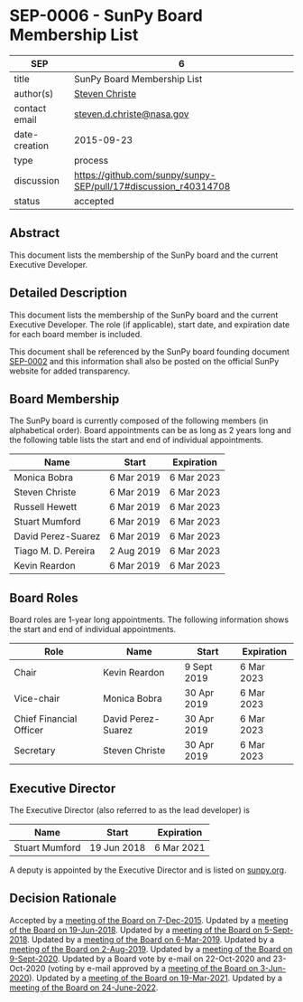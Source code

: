 # SEP-0006 - SunPy Board Membership List

| SEP           | 6                                                               |
|---------------|-----------------------------------------------------------------|
| title         | SunPy Board Membership List                                     |
| author(s)     | [Steven Christe](https://orcid.org/0000-0001-6127-795X)         |
| contact email | <steven.d.christe@nasa.gov>                                       |
| date-creation | 2015-09-23                                                      |
| type          | process                                                         |
| discussion    | <https://github.com/sunpy/sunpy-SEP/pull/17#discussion_r40314708> |
| status        | accepted                                                        |

## Abstract

This document lists the membership of the SunPy board and the current Executive Developer.

## Detailed Description

This document lists the membership of the SunPy board and the current Executive Developer.
The role (if applicable), start date, and expiration date for each board member is included.

This document shall be referenced by the SunPy board
founding document [SEP-0002](https://github.com/sunpy/sunpy-SEP/blob/master/SEP-0002.md) and
this information shall also be posted on the official SunPy website for added transparency.

## Board Membership

The SunPy board is currently composed of the following members (in alphabetical order).
Board appointments can be as long as 2 years long and the following
table lists the start and end of individual appointments.

| Name                          | Start       |  Expiration |
|-------------------------------|-------------|-------------|
| Monica Bobra                  | 6 Mar 2019  | 6 Mar 2023  |
| Steven Christe                | 6 Mar 2019  | 6 Mar 2023  |
| Russell Hewett                | 6 Mar 2019  | 6 Mar 2023  |
| Stuart Mumford                | 6 Mar 2019  | 6 Mar 2023  |
| David Perez-Suarez            | 6 Mar 2019  | 6 Mar 2023  |
| Tiago M. D. Pereira           | 2 Aug 2019  | 6 Mar 2023  |
| Kevin Reardon                 | 6 Mar 2019  | 6 Mar 2023  |

## Board Roles

Board roles are 1-year long appointments. The following information shows
the start and end of individual appointments.

| Role                    | Name                        | Start       | Expiration  |
|-------------------------|-----------------------------|-------------|-------------|
| Chair                   | Kevin Reardon               | 9 Sept 2019 | 6 Mar 2023 |
| Vice-chair              | Monica Bobra                | 30 Apr 2019 | 6 Mar 2023 |
| Chief Financial Officer | David Perez-Suarez          | 30 Apr 2019 | 6 Mar 2023 |
| Secretary               | Steven Christe              | 30 Apr 2019 | 6 Mar 2023 |

## Executive Director

The Executive Director (also referred to as the lead developer) is

| Name           | Start        | Expiration |
|----------------|--------------|------------|
| Stuart Mumford | 19 Jun 2018  | 6 Mar 2021 |

A deputy is appointed by the Executive Director and is listed on [sunpy.org](sunpy.org).

## Decision Rationale

Accepted by a [meeting of the Board on 7-Dec-2015](https://github.com/sunpy/sunpy/wiki/Minutes-of-SunPy-Board-Meeting-12-07-15).
Updated by a [meeting of the Board on 19-Jun-2018](https://github.com/sunpy/sunpy/wiki/Minutes-of-SunPy-Board-Meeting-20180610).
Updated by a [meeting of the Board on 5-Sept-2018](https://github.com/sunpy/sunpy/wiki/Minutes-of-SunPy-Board-Meeting-20180905).
Updated by a [meeting of the Board on 6-Mar-2019](https://github.com/sunpy/sunpy/wiki/Minutes-of-SunPy-Board-Meeting-20190306).
Updated by a [meeting of the Board on 2-Aug-2019](https://github.com/sunpy/sunpy/wiki/Minutes-of-SunPy-Board-Meeting-20190802).
Updated by a [meeting of the Board on 9-Sept-2020](https://github.com/sunpy/sunpy/wiki/Minutes-of-SunPy-Board-Meeting-20200909).
Updated by a Board vote by e-mail on 22-Oct-2020 and 23-Oct-2020 (voting by e-mail approved by a [meeting of the Board on 3-Jun-2020](https://github.com/sunpy/sunpy/wiki/Minutes-of-SunPy-Board-Meeting-2020603)).
Updated by a [meeting of the Board on 19-Mar-2021](https://github.com/sunpy/sunpy/wiki/Minutes-of-SunPy-Board-Meeting-20210319).
Updated by a [meeting of the Board on 24-June-2022](https://github.com/sunpy/sunpy/wiki/Minutes-of-SunPy-Board-Meeting-20220624).
